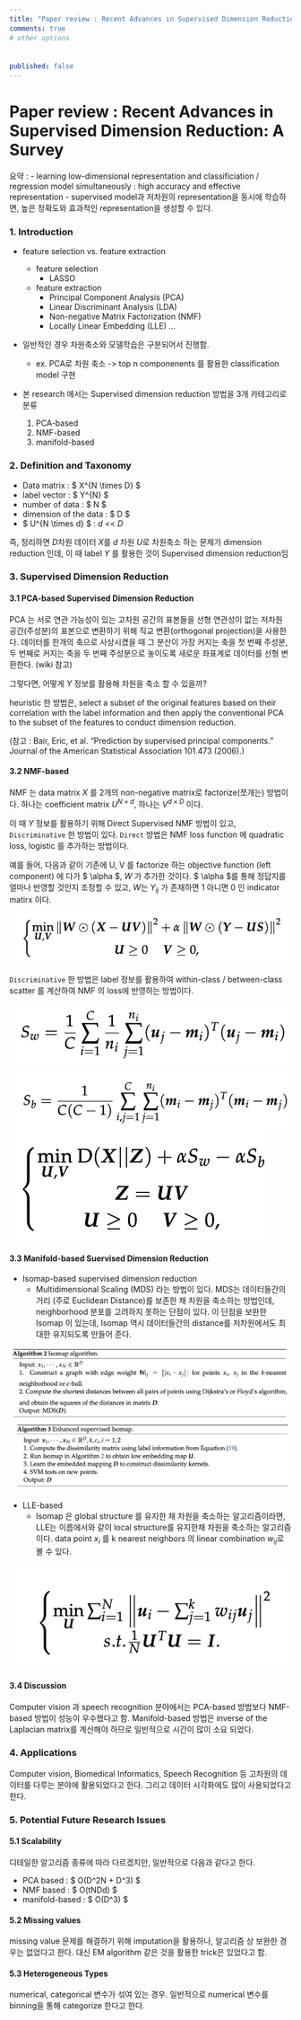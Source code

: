 ```yaml
---
title: "Paper review : Recent Advances in Supervised Dimension Reduction: A Survey"
comments: true
# other options

  
published: false
---
```


# Paper review : Recent Advances in Supervised Dimension Reduction: A Survey

요약 : 
    - learning low-dimensional representation and classificiation / regression model simultaneously : high accuracy and effective representation
    - supervised model과 저차원의 representation을 동시에 학습하면, 높은 정확도와 효과적인 representation을 생성할 수 있다.


### 1. Introduction

- feature selection vs. feature extraction
    - feature selection 
        - LASSO
    - feature extraction
        - Principal Component Analysis (PCA)
        - Linear Discriminant Analysis (LDA)
        - Non-negative Matrix Factorization (NMF)
        - Locally Linear Embedding (LLE) ...

- 일반적인 경우 차원축소와 모델학습은 구분되어서 진행함.
    - ex. PCA로 차원 축소 -> top n componenents 를 활용한 classification model 구현


- 본 research 에서는 Supervised dimension reduction 방법을 3개 카테고리로 분류
    1. PCA-based
    2. NMF-based
    3. manifold-based


### 2. Definition and Taxonomy

- Data matrix : $ X^{N \times D} $
- label vector : $ Y^{N} $
- number of data : $ N $ 
- dimension of the data : $ D $ 
- $ U^{N \times d} $ : $d$ << $D$

즉, 정리하면 $D$차원 데이터 $X$를 $d$ 차원 $U$로 차원축소 하는 문제가 dimension reduction 인데, 이 때 label $Y$ 를 활용한 것이 Supervised dimension reduction임



### 3. Supervised Dimension Reduction

#### 3.1 PCA-based Supervised Dimension Reduction

PCA 는 서로 연관 가능성이 있는 고차원 공간의 표본들을 선형 연관성이 없는 저차원 공간(주성분)의 표본으로 변환하기 위해 직교 변환(orthogonal projection)을 사용한다. 데이터를 한개의 축으로 사상시켰을 때 그 분산이 가장 커지는 축을 첫 번째 주성분, 두 번째로 커지는 축을 두 번째 주성분으로 놓이도록 새로운 좌표계로 데이터를 선형 변환한다. (wiki 참고)

그렇다면, 어떻게 $Y$ 정보를 활용해 차원을 축소 할 수 있을까?


heuristic 한 방법은, select a subset of the original features based on their correlation with the label information and then apply the conventional PCA to the subset of the features to conduct dimension reduction.


(참고 : Bair, Eric, et al. “Prediction by supervised principal components.” Journal of the American Statistical Association 101.473 (2006).)

#### 3.2 NMF-based

NMF 는 data matrix $X$ 를 2개의 non-negative matrix로 factorize(쪼개는) 방법이다. 하나는 coefficient matrix $U^{N \times d}$, 하나는 $V^{d \times D}$ 이다.

이 때 $Y$ 정보를 활용하기 위해 Direct Supervised NMF 방법이 있고, `Discriminative` 한 방법이 있다. `Direct` 방법은 NMF loss function 에 quadratic loss, logistic  를 추가하는 방법이다. 

예를 들어, 다음과 같이 기존에 U, V 를 factorize 하는 objective function (left component) 에 다가 $ \alpha $, $W$ 가 추가한 것이다. $ \alpha $를 통해 정답지를 얼마나 반영할 것인지 조정할 수 있고, $W$는 $Y_{ij}$ 가 존재하면 1 아니면 0 인 indicator matirx 이다.

![img1](/assets/images/nmf.png)


`Discriminative` 한 방법은 label 정보를 활용하여 within-class / between-class scatter 를 계산하여 NMF 의 loss에 반영하는 방법이다.

![img2](/assets/images/nmf_1.png)
![img3](/assets/images/nmf_2.png)
![img4](/assets/images/nmf_3.png)



#### 3.3 Manifold-based Suervised Dimension Reduction

- Isomap-based supervised dimension reduction
  - Multidimensional Scaling (MDS) 라는 방법이 있다. MDS는 데이터들간의 거리 (주로 Euclidean Distance)를 보존한 채 차원을 축소하는 방법인데, neighborhood 분포를 고려하지 못하는 단점이 있다. 이 단점을 보완한 Isomap 이 있는데, Isomap 역시 데이터들간의 distance를 저차원에서도 최대한 유지되도록 만들어 준다. 

![img3](/assets/images/isomap_1.png)
![img4](/assets/images/isomap_2.png)

- LLE-based 
  - Isomap 은 global structure 를 유지한 채 차원을 축소하는 알고리즘이라면, LLE는 이름에서와 같이 local structure를 유지한채 차원을 축소하는 알고리즘이다. data point $x_{i}$ 를 k nearest neighbors 의 linear combination $w_{ij}$로 볼 수 있다.

![img4](/assets/images/lle_1.png)


#### 3.4 Discussion

Computer vision 과 speech recognition 분야에서는 PCA-based 방법보다 NMF-based 방법이 성능이 우수했다고 함. Manifold-based 방법은 inverse of the Laplacian matrix를 계산해야 하므로 일반적으로 시간이 많이 소요 되었다.


### 4. Applications

Computer vision, Biomedical Informatics, Speech Recognition 등 고차원의 데이터를 다루는 분야에 활용되었다고 한다. 그리고 데이터 시각화에도 많이 사용되었다고 한다.

### 5. Potential Future Research Issues

#### 5.1 Scalability

디테일한 알고리즘 종류에 따라 다르겠지만, 일반적으로 다음과 같다고 한다. 

- PCA based : $ O(D^2N + D^3) $
- NMF based : $ O(tNDd) $
- manifold-based : $ O(D^3) $

#### 5.2 Missing values

missing value 문제를 해결하기 위해 imputation을 활용하나, 알고리즘 상 보완한 경우는 없었다고 한다. 대신 EM algorithm 같은 것을 활용한 trick은 있었다고 함.


#### 5.3 Heterogeneous Types

numerical, categorical 변수가 섞여 있는 경우. 일반적으로 numerical 변수를 binning을 통해 categorize 한다고 한다.





